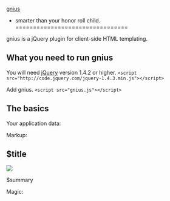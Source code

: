 [gnius](http://phiveleven.com/gnius/) 
  - smarter than your honor roll child.
================================

gnius is a jQuery plugin for client-side HTML templating.

What you need to run gnius
--------------------------

You will need [jQuery](http://jquery.com) version 1.4.2 or higher.
`<script src="http://code.jquery.com/jquery-1.4.3.min.js"></script>`

Add gnius.
`<script src="gnius.js"></script>`

The basics
----------
Your application data:
<script>
var articles = [
 { title: "Internet is an infinite loop", icon: "something.png", summary: "Lorem ipsum..." },
 { title: "Your mom is an infinite loop", icon: "something.png", summary: "Lorem ipsum..." },
 { title: "Your face is an infinite loop", icon: "something.png", summary: "Lorem ipsum..." },
];
</script>

Markup:
<article>
  <h2>$title</h2>
  <img src="$icon" />
  <p>$summary</p>
</article>

Magic:
<script>
$('article').interpolate(articles);
</script>




